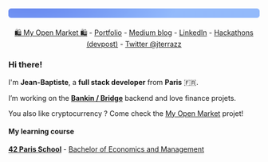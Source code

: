 ### ![gd](https://github.com/jterrazz/jterrazz/raw/master/assets/gd.png)

<p align="center">
  <a href="https://myopen.market">🛍 My Open Market 🛍</a> -
  <a href="https://jterrazz.com">Portfolio</a> -
  <a href="https://medium.com/@jterrazz">Medium blog</a> -
  <a href="https://www.linkedin.com/in/jterrazz/">LinkedIn</a> -
  <a href="https://devpost.com/jterrazz">Hackathons (devpost)</a> -
  <a href="https://twitter.com/j_terrazz">Twitter @jterrazz</a>
</p>

### Hi there!

I'm **Jean-Baptiste**, a **full stack developer** from **Paris** 🇫🇷.

I’m working on the [**Bankin / Bridge**](http://bankin.com/) backend and love finance projets.

You also like cryptocurrency ? Come check the [My Open Market](https://github.com/myopenmarket) projet!

#### My learning course

**[42 Paris School](https://www.42.fr/)** - [Bachelor of Economics and Management](https://feg.univ-amu.fr/)

